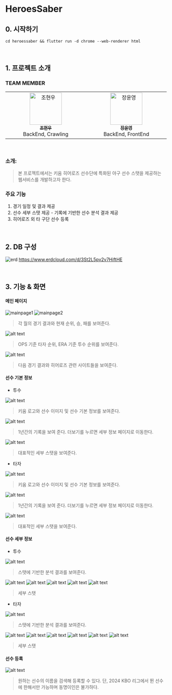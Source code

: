 # HeroesSaber

## 0. 시작하기
`cd heroessaber && flutter run -d chrome --web-renderer html `

</br>

## 1. 프로젝트 소개
### TEAM MEMBER
<table>
  <tbody>
    <tr>
      <td align="center"  width="16.66%"><a href="https://github.com/Johyeonwoooooooo"><img src="https://avatars.githubusercontent.com/u/130330546?v=4" width="100px;" alt="조현우"/><br /><sub><b>조현우</b></sub></a><br />BackEnd, Crawling</td>
        <td align="center"  width="16.66%"><a href="https://github.com/changyunyeong"><img src="https://avatars.githubusercontent.com/u/129532144?v=4" width="100px;" alt="장윤영"/><br /><sub><b>장윤영</b></sub></a><br />BackEnd, FrontEnd</td>
  </tbody>
</table>

</br>

### 소개: 
> 본 프로젝트에서는 키움 히어로즈 선수단에 특화된 야구 선수 스탯을 제공하는 웹서비스를 개발하고자 한다.

### 주요 기능
1. 경기 일정 및 결과 제공
2. 선수 세부 스탯 제공 - 기록에 기반한 선수 분석 결과 제공
3. 히어로즈 외 타 구단 선수 등록

</br>

## 2. DB 구성
![erd](assets/image.png)
https://www.erdcloud.com/d/3St2L5pv2v7HiftHE

</br>

## 3. 기능 & 화면
#### 메인 페이지
![mainpage1](assets/image-1.png)
![mainpage2](assets/image-2.png)
> 각 월의 경기 결과와 현재 순위, 승, 패를 보여준다.

![alt text](assets/image-3.png)
> OPS 기준 타자 순위, ERA 기준 투수 순위를 보여준다.

![alt text](assets/image-4.png)
> 다음 경기 결과와 히어로즈 관련 사이트들을 보여준다.

#### 선수 기본 정보

- 투수

![alt text](assets/image-6.png)
> 키움 로고와 선수 이미지 및 선수 기본 정보를 보여준다.

![alt text](assets/image-7.png)
> 1년간의 기록을 보여 준다. 더보기를 누르면 세부 정보 페이지로 이동한다.

![alt text](assets/image-8.png)
> 대표적인 세부 스탯을 보여준다.

- 타자

![alt text](assets/image-15.png)
> 키움 로고와 선수 이미지 및 선수 기본 정보를 보여준다.

![alt text](assets/image-16.png)
> 1년간의 기록을 보여 준다. 더보기를 누르면 세부 정보 페이지로 이동한다.

![alt text](assets/image-17.png)
> 대표적인 세부 스탯을 보여준다.

#### 선수 세부 정보
- 투수

![alt text](assets/image-9.png)
> 스탯에 기반한 분석 결과를 보여준다.

![alt text](assets/image-10.png)
![alt text](assets/image-25.png)
![alt text](assets/image-26.png)
![alt text](assets/image-24.png)
![alt text](assets/image-27.png)
> 세부 스탯

- 타자

![alt text](assets/image-18.png)
> 스탯에 기반한 분석 결과를 보여준다.

![alt text](assets/image-19.png)
![alt text](assets/image-20.png)
![alt text](assets/image-21.png)
![alt text](assets/image-22.png)
![alt text](assets/image-23.png)
![alt text](assets/image-24.png)
> 세부 스탯

#### 선수 등록
![alt text](assets/image-12.png)
> 원하는 선수의 이름을 검색해 등록할 수 있다. 단, 2024 KBO 리그에서 뛴 선수에 한해서만 가능하며 동명이인은 불가하다.